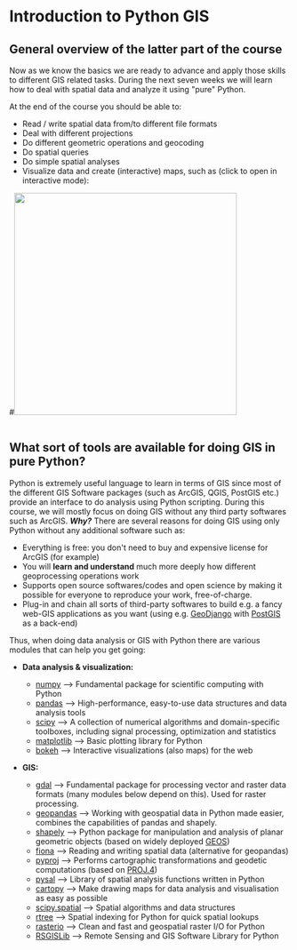 # Introduction to Python GIS

## General overview of the latter part of the course

Now as we know the basics we are ready to advance and apply those skills to different GIS related tasks. During the next seven weeks we will learn how to deal with
spatial data and analyze it using "pure" Python.
 
At the end of the course you should be able to:

 - Read / write spatial data from/to different file formats
 - Deal with different projections
 - Do different geometric operations and geocoding
 - Do spatial queries
 - Do simple spatial analyses
 - Visualize data and create (interactive) maps, such as (click to open in interactive mode):
 
#<a href="http://www.helsinki.fi/science/accessibility/opetus/autogis/texas_unemployment.html" target="_blank"><img src="https://github.com/Automating-GIS-processes/Lesson-1-Intro-Python-GIS/blob/master/img/Texas_map.PNG" width="400"/></a>

<a href="http://www.helsinki.fi/science/accessibility/opetus/autogis/texas_unemployment.html" alt="Texas Unemployment" target="_blank" style="display: inline-block; width: 50px; height; 50px; background-image: url('https://github.com/Automating-GIS-processes/Lesson-1-Intro-Python-GIS/blob/master/img/Texas_map.PNG');"></a>
 
 
## What sort of tools are available for doing GIS in pure Python?

Python is extremely useful language to learn in terms of GIS since most of the different GIS Software packages (such
as ArcGIS, QGIS, PostGIS etc.) provide an interface to do analysis using Python scripting. During this course, we will mostly focus on doing GIS without any third
party softwares such as ArcGIS. _**Why?**_ There are several reasons for doing GIS using only Python without any additional software such as:
  
  - Everything is free: you don't need to buy and expensive license for ArcGIS (for example) 
  - You will **learn and understand** much more deeply how different geoprocessing operations work
  - Supports open source softwares/codes and open science by making it possible for everyone to reproduce your work, free-of-charge.
  - Plug-in and chain all sorts of third-party softwares to build e.g. a fancy web-GIS applications as you want (using e.g. [GeoDjango](https://docs.djangoproject.com/en/1.8/ref/contrib/gis/) with [PostGIS](http://postgis.net/) as a back-end)

Thus, when doing data analysis or GIS with Python there are various modules that can help you get going:

- **Data analysis & visualization:**
    - [numpy](http://www.numpy.org/) --> Fundamental package for scientific computing with Python
    - [pandas](http://pandas.pydata.org/) --> High-performance, easy-to-use data structures and data analysis tools
    - [scipy](http://www.scipy.org/about.html) --> A collection of numerical algorithms and domain-specific toolboxes, including signal processing, optimization and statistics
    - [matplotlib](http://matplotlib.org/) --> Basic plotting library for Python 
    - [bokeh](http://bokeh.pydata.org/en/latest/) --> Interactive visualizations (also maps) for the web
    
- **GIS:**
    - [gdal](http://www.gdal.org/) --> Fundamental package for processing vector and raster data formats (many modules below depend on this). Used for raster processing.
    - [geopandas](http://geopandas.org/#description) --> Working with geospatial data in Python made easier, combines the capabilities of pandas and shapely. 
    - [shapely](http://toblerity.org/shapely/manual.html) --> Python package for manipulation and analysis of planar geometric objects (based on widely deployed [GEOS](https://trac.osgeo.org/geos/))
    - [fiona](https://pypi.python.org/pypi/Fiona) --> Reading and writing spatial data (alternative for geopandas)
    - [pyproj](https://pypi.python.org/pypi/pyproj?)  --> Performs cartographic transformations and geodetic computations (based on [PROJ.4](http://trac.osgeo.org/proj))
    - [pysal](https://pysal.readthedocs.org/en/latest/) --> Library of spatial analysis functions written in Python
    - [cartopy](http://scitools.org.uk/cartopy/docs/latest/index.html) --> Make drawing maps for data analysis and visualisation as easy as possible
    - [scipy.spatial](http://docs.scipy.org/doc/scipy/reference/spatial.html) --> Spatial algorithms and data structures
    - [rtree](http://toblerity.org/rtree/) --> Spatial indexing for Python for quick spatial lookups
    - [rasterio](https://github.com/mapbox/rasterio) --> Clean and fast and geospatial raster I/O for Python
    - [RSGISLib](http://www.rsgislib.org/index.html#python-documentation) --> Remote Sensing and GIS Software Library for Python




